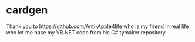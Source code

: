 # cardgen
Thank you to https://github.com/Anti-Apple4life who is my friend In real life who let me base my VB.NET code from his C# tymaker repository
